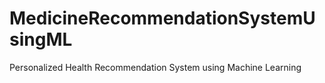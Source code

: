 # MedicineRecommendationSystemUsingML
Personalized Health Recommendation System using Machine Learning
